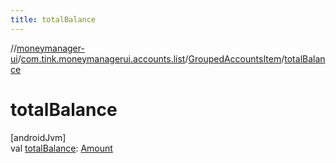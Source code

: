 ```yaml
---
title: totalBalance
---
```

//[moneymanager-ui](../../../index.html)/[com.tink.moneymanagerui.accounts.list](../index.html)/[GroupedAccountsItem](index.html)/[totalBalance](total-balance.html)



# totalBalance



[androidJvm]\
val [totalBalance](total-balance.html): [Amount](../../com.tink.model.misc/-amount/index.html)




